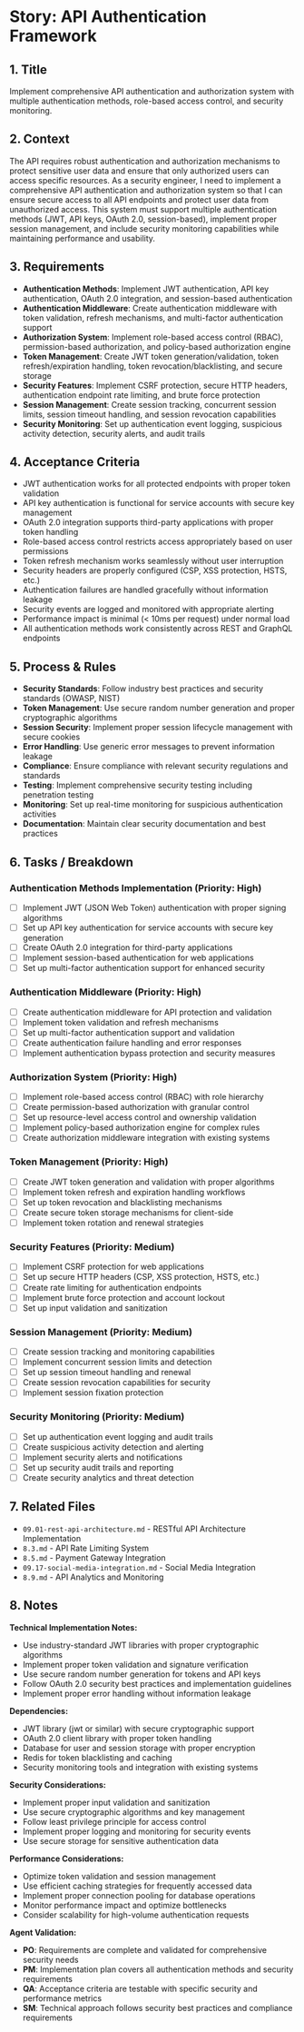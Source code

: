 # Story: API Authentication Framework

## 1. Title
Implement comprehensive API authentication and authorization system with multiple authentication methods, role-based access control, and security monitoring.

## 2. Context
The API requires robust authentication and authorization mechanisms to protect sensitive user data and ensure that only authorized users can access specific resources. As a security engineer, I need to implement a comprehensive API authentication and authorization system so that I can ensure secure access to all API endpoints and protect user data from unauthorized access. This system must support multiple authentication methods (JWT, API keys, OAuth 2.0, session-based), implement proper session management, and include security monitoring capabilities while maintaining performance and usability.

## 3. Requirements
- **Authentication Methods**: Implement JWT authentication, API key authentication, OAuth 2.0 integration, and session-based authentication
- **Authentication Middleware**: Create authentication middleware with token validation, refresh mechanisms, and multi-factor authentication support
- **Authorization System**: Implement role-based access control (RBAC), permission-based authorization, and policy-based authorization engine
- **Token Management**: Create JWT token generation/validation, token refresh/expiration handling, token revocation/blacklisting, and secure storage
- **Security Features**: Implement CSRF protection, secure HTTP headers, authentication endpoint rate limiting, and brute force protection
- **Session Management**: Create session tracking, concurrent session limits, session timeout handling, and session revocation capabilities
- **Security Monitoring**: Set up authentication event logging, suspicious activity detection, security alerts, and audit trails

## 4. Acceptance Criteria
- JWT authentication works for all protected endpoints with proper token validation
- API key authentication is functional for service accounts with secure key management
- OAuth 2.0 integration supports third-party applications with proper token handling
- Role-based access control restricts access appropriately based on user permissions
- Token refresh mechanism works seamlessly without user interruption
- Security headers are properly configured (CSP, XSS protection, HSTS, etc.)
- Authentication failures are handled gracefully without information leakage
- Security events are logged and monitored with appropriate alerting
- Performance impact is minimal (< 10ms per request) under normal load
- All authentication methods work consistently across REST and GraphQL endpoints

## 5. Process & Rules
- **Security Standards**: Follow industry best practices and security standards (OWASP, NIST)
- **Token Management**: Use secure random number generation and proper cryptographic algorithms
- **Session Security**: Implement proper session lifecycle management with secure cookies
- **Error Handling**: Use generic error messages to prevent information leakage
- **Compliance**: Ensure compliance with relevant security regulations and standards
- **Testing**: Implement comprehensive security testing including penetration testing
- **Monitoring**: Set up real-time monitoring for suspicious authentication activities
- **Documentation**: Maintain clear security documentation and best practices

## 6. Tasks / Breakdown
### Authentication Methods Implementation (Priority: High)
- [ ] Implement JWT (JSON Web Token) authentication with proper signing algorithms
- [ ] Set up API key authentication for service accounts with secure key generation
- [ ] Create OAuth 2.0 integration for third-party applications
- [ ] Implement session-based authentication for web applications
- [ ] Set up multi-factor authentication support for enhanced security

### Authentication Middleware (Priority: High)
- [ ] Create authentication middleware for API protection and validation
- [ ] Implement token validation and refresh mechanisms
- [ ] Set up multi-factor authentication support and validation
- [ ] Create authentication failure handling and error responses
- [ ] Implement authentication bypass protection and security measures

### Authorization System (Priority: High)
- [ ] Implement role-based access control (RBAC) with role hierarchy
- [ ] Create permission-based authorization with granular control
- [ ] Set up resource-level access control and ownership validation
- [ ] Implement policy-based authorization engine for complex rules
- [ ] Create authorization middleware integration with existing systems

### Token Management (Priority: High)
- [ ] Create JWT token generation and validation with proper algorithms
- [ ] Implement token refresh and expiration handling workflows
- [ ] Set up token revocation and blacklisting mechanisms
- [ ] Create secure token storage mechanisms for client-side
- [ ] Implement token rotation and renewal strategies

### Security Features (Priority: Medium)
- [ ] Implement CSRF protection for web applications
- [ ] Set up secure HTTP headers (CSP, XSS protection, HSTS, etc.)
- [ ] Create rate limiting for authentication endpoints
- [ ] Implement brute force protection and account lockout
- [ ] Set up input validation and sanitization

### Session Management (Priority: Medium)
- [ ] Create session tracking and monitoring capabilities
- [ ] Implement concurrent session limits and detection
- [ ] Set up session timeout handling and renewal
- [ ] Create session revocation capabilities for security
- [ ] Implement session fixation protection

### Security Monitoring (Priority: Medium)
- [ ] Set up authentication event logging and audit trails
- [ ] Create suspicious activity detection and alerting
- [ ] Implement security alerts and notifications
- [ ] Set up security audit trails and reporting
- [ ] Create security analytics and threat detection

## 7. Related Files
- `09.01-rest-api-architecture.md` - RESTful API Architecture Implementation
- `8.3.md` - API Rate Limiting System
- `8.5.md` - Payment Gateway Integration
- `09.17-social-media-integration.md` - Social Media Integration
- `8.9.md` - API Analytics and Monitoring

## 8. Notes
**Technical Implementation Notes:**
- Use industry-standard JWT libraries with proper cryptographic algorithms
- Implement proper token validation and signature verification
- Use secure random number generation for tokens and API keys
- Follow OAuth 2.0 security best practices and implementation guidelines
- Implement proper error handling without information leakage

**Dependencies:**
- JWT library (jwt or similar) with secure cryptographic support
- OAuth 2.0 client library with proper token handling
- Database for user and session storage with proper encryption
- Redis for token blacklisting and caching
- Security monitoring tools and integration with existing systems

**Security Considerations:**
- Implement proper input validation and sanitization
- Use secure cryptographic algorithms and key management
- Follow least privilege principle for access control
- Implement proper logging and monitoring for security events
- Use secure storage for sensitive authentication data

**Performance Considerations:**
- Optimize token validation and session management
- Use efficient caching strategies for frequently accessed data
- Implement proper connection pooling for database operations
- Monitor performance impact and optimize bottlenecks
- Consider scalability for high-volume authentication requests

**Agent Validation:**
- **PO**: Requirements are complete and validated for comprehensive security needs
- **PM**: Implementation plan covers all authentication methods and security requirements
- **QA**: Acceptance criteria are testable with specific security and performance metrics
- **SM**: Technical approach follows security best practices and compliance requirements